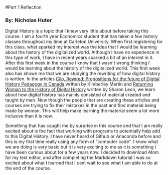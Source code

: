 #Part 1 Reflection

### By: Nicholas Huter

Digital History is a topic that I knew very little about before taking this course. I am a fourth year Economics student that has taken a few history classes throughout my time at Carleton University. When first registering for this class, what sparked my interest was the idea that I would be learning about the history of the digitalized world. Although I have no experience in this type of work, I have in recent years sparked a bit of an interest in it. After this first week in the course I know that I wasn't wrong thinking I would be learning about the history of the digitalized world. This first week also has shown me that we are studying the rewriting of how digital history is written. In the articles [Cilo, Rewired: Propositions for the future of Digital History Pedagogy in Canada](https://craftingdh.netlify.app/data/martin_project_muse_777494.pdf) written by Kimberley Martin and [Returning Woman to the History of Digital History](http://www.6floors.org/bracket/2016/03/07/returning-women-to-the-history-of-digital-history/) written by Sharon Leon, we learn about how digital history has mainly consisted of material created and taught by men. Now though the people that are creating these articles and courses are trying to fix their mistakes in the past and find material being made by woman. This will help make learning the material seem a lot more inclusive than it is now.

Something that has caught me by surprise in this course and that I am really excited about is the fact that working with programs to potentially help add to this Digital History. I have never heard of Github or Anaconda before and this is my first time really using any form of "computer code". I know what we are doing is very basic but it is very exciting to me as it is something I have been curious about for a few years now. I decided to download Atom for my text editor, and after completing the Markdown tutorial I was so excited about what I learned that I cant wait to see what I am able to do at the end of the course.
